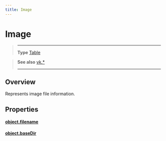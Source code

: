 ```yaml
---
title: Image
---
```

# Image

> --------------------- ------------------------------------------------------------------------------------------
> __Type__              [Table](https://docs.coronalabs.com/api/type/Table.html)

> __See also__          [vk.*](/plugin/vk/)
> --------------------- ------------------------------------------------------------------------------------------

## Overview

Represents image file information.

## Properties

#### [object.filename](/plugin/vk/type/Image/filename)

#### [object.baseDir](/plugin/vk/type/Image/baseDir)

